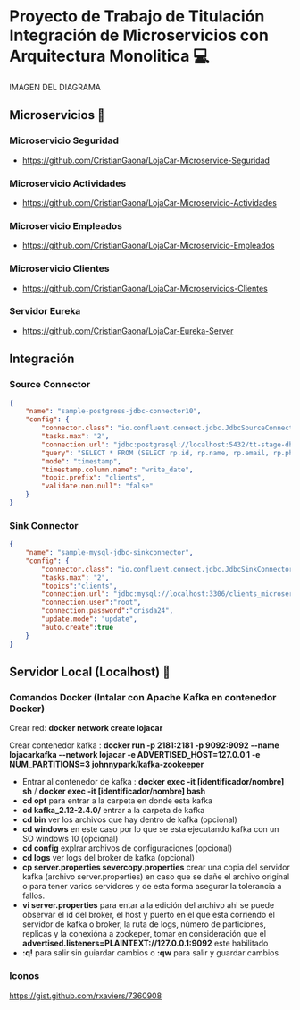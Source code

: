 # Proyecto de Trabajo de Titulación Integración de Microservicios con Arquitectura Monolitica 💻

IMAGEN DEL DIAGRAMA

## Microservicios 🚀
### Microservicio Seguridad
* https://github.com/CristianGaona/LojaCar-Microservice-Seguridad
### Microservicio Actividades
* https://github.com/CristianGaona/LojaCar-Microservicio-Actividades
### Microservicio Empleados
* https://github.com/CristianGaona/LojaCar-Microservicio-Empleados
### Microservicio Clientes
* https://github.com/CristianGaona/LojaCar-Microservicios-Clientes
### Servidor Eureka
* https://github.com/CristianGaona/LojaCar-Eureka-Server

## Integración
### Source Connector
``` json
{
    "name": "sample-postgress-jdbc-connector10",
    "config": {
        "connector.class": "io.confluent.connect.jdbc.JdbcSourceConnector",
        "tasks.max": "2",
        "connection.url": "jdbc:postgresql://localhost:5432/tt-stage-db?user=crisda24&password=sebas2118",
        "query": "SELECT * FROM (SELECT rp.id, rp.name, rp.email, rp.phone, rp.function, rp.commercial_company_name, rp.street, rp.zip, rp.city, cont.name pais, rp.write_date FROM res_partner rp, res_country cont WHERE rp.country_id = cont.id) table_clients",
        "mode": "timestamp",
        "timestamp.column.name": "write_date",
        "topic.prefix": "clients",
        "validate.non.null": "false"
    }
}
````
### Sink Connector
``` json
{
    "name": "sample-mysql-jdbc-sinkconnector",
    "config": {
        "connector.class": "io.confluent.connect.jdbc.JdbcSinkConnector",
        "tasks.max": "2",
        "topics":"clients",
        "connection.url": "jdbc:mysql://localhost:3306/clients_microservice?serverTimezone=UTC",
        "connection.user":"root",
        "connection.password":"crisda24",
        "update.mode": "update",
        "auto.create":true
    }
}
```
## Servidor Local (Localhost) :floppy_disk:
### Comandos Docker (Intalar con Apache Kafka en contenedor Docker)
Crear red: **docker network create lojacar**

Crear contenedor kafka : **docker run -p 2181:2181 -p 9092:9092 --name lojacarkafka --network lojacar -e ADVERTISED_HOST=127.0.0.1  -e NUM_PARTITIONS=3 johnnypark/kafka-zookeeper**
* Entrar al contenedor de kafka : **docker exec -it [identificador/nombre] sh** / **docker exec -it [identificador/nombre] bash**
* **cd opt** para entrar a la carpeta en donde esta kafka
* **cd kafka_2.12-2.4.0/** entrar a la carpeta de kafka
* **cd bin** ver los archivos que hay dentro de kafka (opcional)
* **cd windows** en este caso por lo que se esta ejecutando kafka con un SO windows 10 (opcional)
* **cd config** explrar archivos de configuraciones (opcional)
* **cd logs** ver logs del broker de kafka (opcional)
* **cp server.properties severcopy.properties** crear una copia del servidor kafka (archivo server.properties) en caso que se dañe el archivo original o para tener varios servidores y de esta forma asegurar la tolerancia a fallos.
* **vi server.properties** para entar a la edición del archivo ahi se puede observar el id del broker, el host y puerto en el que esta corriendo el servidor de kafka o broker, la ruta de logs, número de particiones, replicas y la conexióna a zookeper, tomar en consideración que el **advertised.listeners=PLAINTEXT://127.0.0.1:9092** este habilitado
* **:q!** para salir sin guiardar cambios o **:qw** para salir y guardar cambios



### Iconos
https://gist.github.com/rxaviers/7360908
